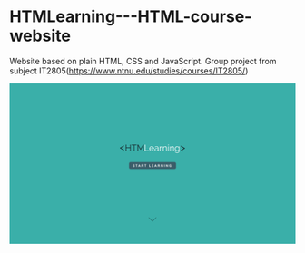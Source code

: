 # HTMLearning---HTML-course-website
Website based on plain HTML, CSS and JavaScript. Group project from subject IT2805(https://www.ntnu.edu/studies/courses/IT2805/)

![Skikkelig Fancy Hotell](1.png)
